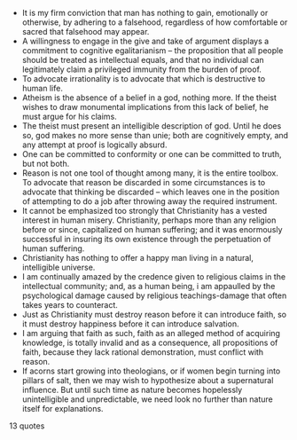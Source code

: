  - It is my firm conviction that man has nothing to gain, emotionally or otherwise, by adhering to a falsehood, regardless of how comfortable or sacred that falsehood may appear.
 - A willingness to engage in the give and take of argument displays a commitment to cognitive egalitarianism – the proposition that all people should be treated as intellectual equals, and that no individual can legitimately claim a privileged immunity from the burden of proof.
 - To advocate irrationality is to advocate that which is destructive to human life.
 - Atheism is the absence of a belief in a god, nothing more. If the theist wishes to draw monumental implications from this lack of belief, he must argue for his claims.
 - The theist must present an intelligible description of god. Until he does so, god makes no more sense than unie; both are cognitively empty, and any attempt at proof is logically absurd.
 - One can be committed to conformity or one can be committed to truth, but not both.
 - Reason is not one tool of thought among many, it is the entire toolbox. To advocate that reason be discarded in some circumstances is to advocate that thinking be discarded – which leaves one in the position of attempting to do a job after throwing away the required instrument.
 - It cannot be emphasized too strongly that Christianity has a vested interest in human misery. Christianity, perhaps more than any religion before or since, capitalized on human suffering; and it was enormously successful in insuring its own existence through the perpetuation of human suffering.
 - Christianity has nothing to offer a happy man living in a natural, intelligible universe.
 - I am continually amazed by the credence given to religious claims in the intellectual community; and, as a human being, i am appaulled by the psychological damage caused by religious teachings-damage that often takes years to counteract.
 - Just as Christianity must destroy reason before it can introduce faith, so it must destroy happiness before it can introduce salvation.
 - I am arguing that faith as such, faith as an alleged method of acquiring knowledge, is totally invalid and as a consequence, all propositions of faith, because they lack rational demonstration, must conflict with reason.
 - If acorns start growing into theologians, or if women begin turning into pillars of salt, then we may wish to hypothesize about a supernatural influence. But until such time as nature becomes hopelessly unintelligible and unpredictable, we need look no further than nature itself for explanations.

13 quotes